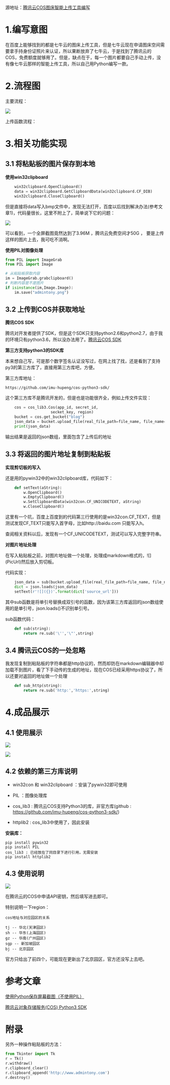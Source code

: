 源地址：[腾讯云COS图床智能上传工具编写](http://admintony.com/2018/03/05/%E8%85%BE%E8%AE%AF%E4%BA%91COS%E5%9B%BE%E5%BA%8A%E6%99%BA%E8%83%BD%E4%B8%8A%E4%BC%A0%E5%B7%A5%E5%85%B7%E7%BC%96%E5%86%99/)

# 1.编写意图

在百度上能够找到的都是七牛云的图床上传工具，但是七牛云现在申请图床空间需要拿手持身份证照片来认证，所以果断放弃了七牛云，于是找到了腾讯云的COS，免费额度就够用了。但是，缺点在于，每一个图片都要自己手动上传，没有像七牛云那样的智能上传工具，所以自己用Python编写一款。

# 2.流程图

主要流程：

![](https://blog-1252108140.cos.ap-beijing.myqcloud.com/201803/1520211020.1448267.png)

上传函数流程：


# 3.相关功能实现

## 3.1 将粘贴板的图片保存到本地

**使用win32clipboard**

```python
    win32clipboard.OpenClipboard()
    data = win32clipboard.GetClipboardData(win32clipboard.CF_DIB)
    win32clipboard.CloseClipboard()
```

但是直接将data写入bmp文件中，发现无法打开，百度以后找到解决办法(参考文章1)，代码量很长，这里不附上了，简单说下它的问题：

![](https://blog-1252108140.cos.ap-beijing.myqcloud.com/201803/20180305085907.png)

可以看到，一个全屏截图竟然达到了3.96M ，腾讯云免费空间才50G ， 要是上传这样的图片上去，我可吃不消啊。

**使用PIL对图像处理**

```python
from PIL import ImageGrab
from PIL import Image

# 从粘贴板获取内容
im = ImageGrab.grabclipboard()
# 判断内容是不是图片
if isinstance(im,Image.Image):
    im.save("admintony.png")
```

## 3.2 上传到COS并获取地址

**腾讯COS SDK**

腾讯对开发者提供了SDK，但是这个SDK只支持python2.6和python2.7，由于我的环境只有python3.6，所以没办法用了。[腾讯云COS SDK](https://cloud.tencent.com/document/product/436/12269)

**第三方支持python3的SDK库**

本来想自己写，可是那个数字签名认证没写过，在网上找了找，还是看到了支持py3的第三方库了，直接用第三方库吧，方便。

第三方库地址：

    https://github.com/imu-hupeng/cos-python3-sdk/

这个第三方库不是腾讯开发的，但是也是功能很齐全，例如上传文件实现：

```python
    cos = cos_lib3.Cos(app_id, secret_id,
                    secket_key, region)
    bucket = cos.get_bucket("blog")
    json_data = bucket.upload_file(real_file_path=file_name, file_name=name, dir_name=folder)
    print(json_data)
```

输出结果是返回的json数组，里面包含了上传后的地址

## 3.3 将返回的图片地址复制到粘贴板

**实现剪切板的写入**

还是用的pywin32中的win32clipboard库，代码如下：

```python
    def setText(aString):
        w.OpenClipboard()
        w.EmptyClipboard()
        w.SetClipboardData(win32con.CF_UNICODETEXT, aString)
        w.CloseClipboard()
```

这里有一个坑，百度上百度到的代码第三行使用的是win32con.CF_TEXT，但是测试发现CF_TEXT只能写入首字母，比如http://baidu.com 只能写入h。

查阅相关资料以后，发现有一个CF_UNICODETEXT，测试可以写入完整字符串。

**对图片地址处理**

在写入粘贴板之前，对图片地址做一个处理，处理成markdown格式的，\!\[\](PicUrl)然后放入剪切板。

代码实现：

```python
    json_data = sub(bucket.upload_file(real_file_path=file_name, file_name=name, dir_name=folder))
    dict = json.loads(json_data)
    setText(r'![]({})'.format(dict['source_url']))
```

其中sub函数是将单引号替换成双引号的函数，因为该第三方库返回的json数组使用的是单引号，json.loads()不识别单引号。

sub函数代码：

```python
    def sub(string):
        return re.sub('\'','\"',string)
```

## 3.4 腾讯云COS的一处忽略

我发现复制到粘贴板的字符串都是http协议的，然而却防在markdown编辑器中却加载不到图片，看了下手动传的生成的地址，现在COS已经采用https协议了，所以还要对返回的地址做一个处理

```python
    def sub_http(string):
        return re.sub('http:','https:',string)
```

# 4.成品展示

## 4.1 使用展示
![](https://blog-1252108140.cosbj.myqcloud.com/201803/1520257712.6010993.png)

![](https://blog-1252108140.cosbj.myqcloud.com/201803/1520257761.4938865.png)

## 4.2 依赖的第三方库说明

* win32con 和 win32clipboard ：安装了pywin32即可使用

* PIL ：图像处理库

* cos_lib3 : 腾讯云COS支持Python3的库，非官方库(github : https://github.com/imu-hupeng/cos-python3-sdk/)

* httplib2 : cos_lib3中使用了，因此安装

**安装库：**
    
    pip install pywin32
    pip install PIL
    cos_lib3 : 已经放在了同目录下进行引用，无需安装
    pip install httplib2

## 4.3 使用说明

![](https://blog-1252108140.cosbj.myqcloud.com/201803/1520257958.352451.png)

在腾讯云的COS中申请API密钥，然后填写进去即可。

特别说明一下region：

    cos地址与对应园区的关系

    tj -- 华北(天津园区)
    sh -- 华东(上海园区)
    gz -- 华南(广州园区)
    sgp -- 新加坡园区
    bj -- 北京园区

官方只给出了前四个，可能现在更新出了北京园区，官方还没写上去吧。




# 参考文章

[使用Python保存屏幕截图（不使用PIL）](https://www.cnblogs.com/xieqiankun/p/usePythonForScreenShot.html)

[腾讯云对象存储服务(COS) Python3 SDK](http://blog.csdn.net/huplion/article/details/54995090)

# 附录

另外一种操作粘贴板的方法：

```python
from Tkinter import Tk
r = Tk()
r.withdraw()
r.clipboard_clear()
r.clipboard_append('http://www.admintony.com')
r.destroy()
```
